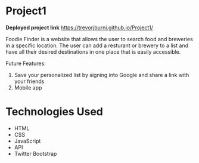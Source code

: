 # Project1

**Deployed project link** https://trevorjburni.github.io/Project1/

Foodie Finder is a website that allows the user to search food and breweries in a specific location. The user can add a resturant or brewery to a list and have all their desired destinations in one place that is easily accessible. 

Future Features: 
1. Save your personalized list by signing into Google and share a link with your friends
2. Mobile app

# Technologies Used

- HTML
- CSS
- JavaScript
- API
- Twitter Bootstrap
